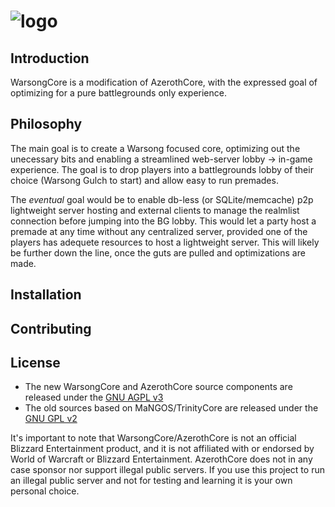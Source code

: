 # ![logo](https://raw.githubusercontent.com/n4ru/warsongcore-azeroth/d96441e757a0cd8cb05fc5486e41d8edb3e2f3b0/wsc.png)

## Introduction

WarsongCore is a modification of AzerothCore, with the expressed goal of optimizing for a pure battlegrounds only experience.

## Philosophy

The main goal is to create a Warsong focused core, optimizing out the unecessary bits and enabling a streamlined web-server lobby -> in-game experience. The goal is to drop players into a battlegrounds lobby of their choice (Warsong Gulch to start) and allow easy to run premades.

The *eventual* goal would be to enable db-less (or SQLite/memcache) p2p lightweight server hosting and external clients to manage the realmlist connection before jumping into the BG lobby. This would let a party host a premade at any time without any centralized server, provided one of the players has adequete resources to host a lightweight server. This will likely be further down the line, once the guts are pulled and optimizations are made.

## Installation

## Contributing

## License

- The new WarsongCore and AzerothCore source components are released under the [GNU AGPL v3](https://www.gnu.org/licenses/agpl-3.0.en.html)
- The old sources based on MaNGOS/TrinityCore are released under the [GNU GPL v2](https://www.gnu.org/licenses/old-licenses/gpl-2.0.en.html)

It's important to note that WarsongCore/AzerothCore is not an official Blizzard Entertainment product, and it is not affiliated with or endorsed by World of Warcraft or Blizzard Entertainment. AzerothCore does not in any case sponsor nor support illegal public servers. If you use this project to run an illegal public server and not for testing and learning it is your own personal choice.
